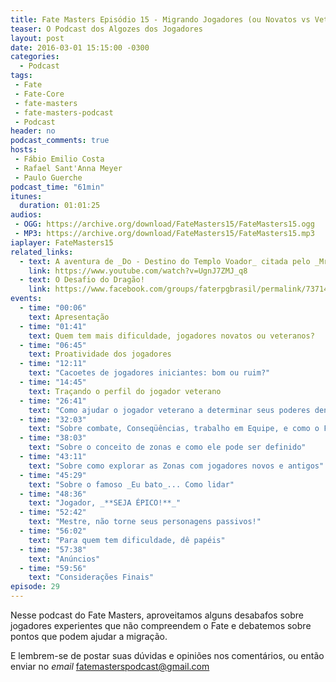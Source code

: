 ```yaml
---
title: Fate Masters Episódio 15 - Migrando Jogadores (ou Novatos vs Veteranos)
teaser: O Podcast dos Algozes dos Jogadores
layout: post
date: 2016-03-01 15:15:00 -0300
categories:
  - Podcast
tags:
 - Fate
 - Fate-Core
 - fate-masters
 - fate-masters-podcast
 - Podcast
header: no
podcast_comments: true 
hosts:
 - Fábio Emilio Costa
 - Rafael Sant'Anna Meyer
 - Paulo Guerche
podcast_time: "61min"
itunes:
  duration: 01:01:25
audios:
 - OGG: https://archive.org/download/FateMasters15/FateMasters15.ogg       
 - MP3: https://archive.org/download/FateMasters15/FateMasters15.mp3
iaplayer: FateMasters15
related_links:
  - text: A aventura de _Do - Destino do Templo Voador_ citada pelo _Mr. Mickey_
    link: https://www.youtube.com/watch?v=UgnJ7ZMJ_q8  
  - text: O Desafio do Dragão!
    link: https://www.facebook.com/groups/faterpgbrasil/permalink/737142929742082/
events:
  - time: "00:06"
    text: Apresentação    
  - time: "01:41"
    text: Quem tem mais dificuldade, jogadores novatos ou veteranos?  
  - time: "06:45"
    text: Proatividade dos jogadores  
  - time: "12:11"
    text: "Cacoetes de jogadores iniciantes: bom ou ruim?"
  - time: "14:45"
    text: Traçando o perfil do jogador veterano      
  - time: "26:41"
    text: "Como ajudar o jogador veterano a determinar seus poderes dentro do Fate"
  - time: "32:03"
    text: "Sobre combate, Conseqüências, trabalho em Equipe, e como o Fate pode ser tão letal em combate quanto nos RPGs _Old-School_"
  - time: "38:03"
    text: "Sobre o conceito de zonas e como ele pode ser definido"
  - time: "43:11"
    text: "Sobre como explorar as Zonas com jogadores novos e antigos"
  - time: "45:29"
    text: "Sobre o famoso _Eu bato_... Como lidar"
  - time: "48:36"
    text: "Jogador, _**SEJA ÉPICO!**_"
  - time: "52:42"
    text: "Mestre, não torne seus personagens passivos!"
  - time: "56:02"
    text: "Para quem tem dificuldade, dê papéis"
  - time: "57:38"
    text: "Anúncios"
  - time: "59:56"
    text: "Considerações Finais"
episode: 29
---
```


Nesse podcast do Fate Masters, aproveitamos alguns desabafos sobre jogadores experientes que não compreendem o Fate e debatemos sobre pontos que podem ajudar a migração.

E lembrem-se de postar suas dúvidas e opiniões nos comentários, ou então enviar no _email_ <fatemasterspodcast@gmail.com>
